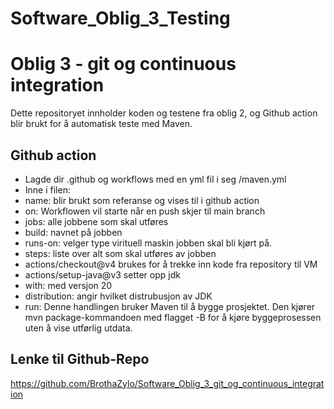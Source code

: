 # Software_Oblig_3_Testing
# Oblig 3 - git og continuous integration
Dette repositoryet innholder koden og testene fra oblig 2, og Github action blir brukt for å automatisk teste med Maven.

## Github action
- Lagde dir .github og workflows med en yml fil i seg /maven.yml
- Inne i filen:
- name: blir brukt som referanse og vises til i github action
- on: Workflowen vil starte når en push skjer til main branch
- jobs: alle jobbene som skal utføres
- build: navnet på jobben
- runs-on: velger type virituell maskin jobben skal bli kjørt på.
- steps: liste over alt som skal utføres av jobben
- actions/checkout@v4 brukes for å trekke inn kode fra repository til VM
- actions/setup-java@v3 setter opp jdk
- with: med versjon 20
- distribution: angir hvilket distrubusjon av JDK
- run: Denne handlingen bruker Maven til å bygge prosjektet. Den kjører mvn package-kommandoen med flagget -B for å kjøre byggeprosessen uten å vise utførlig utdata.

## Lenke til Github-Repo
https://github.com/BrothaZylo/Software_Oblig_3_git_og_continuous_integration
